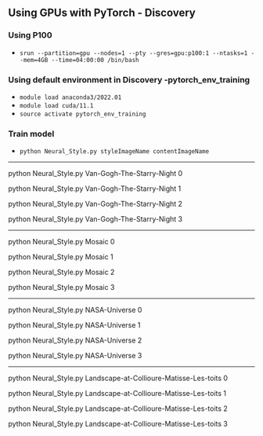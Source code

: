 ## Using GPUs with PyTorch - Discovery

### Using P100
- `srun --partition=gpu --nodes=1 --pty --gres=gpu:p100:1 --ntasks=1 --mem=4GB --time=04:00:00 /bin/bash`


### Using default environment in Discovery -pytorch_env_training
- `module load anaconda3/2022.01`
- `module load cuda/11.1`
- `source activate pytorch_env_training`

### Train model
- `python Neural_Style.py styleImageName contentImageName`

--- 

python Neural_Style.py Van-Gogh-The-Starry-Night 0

python Neural_Style.py Van-Gogh-The-Starry-Night 1

python Neural_Style.py Van-Gogh-The-Starry-Night 2

python Neural_Style.py Van-Gogh-The-Starry-Night 3

--- 

python Neural_Style.py Mosaic 0

python Neural_Style.py Mosaic 1

python Neural_Style.py Mosaic 2

python Neural_Style.py Mosaic 3

---

python Neural_Style.py NASA-Universe 0

python Neural_Style.py NASA-Universe 1

python Neural_Style.py NASA-Universe 2

python Neural_Style.py NASA-Universe 3

---
python Neural_Style.py Landscape-at-Collioure-Matisse-Les-toits 0

python Neural_Style.py Landscape-at-Collioure-Matisse-Les-toits 1

python Neural_Style.py Landscape-at-Collioure-Matisse-Les-toits 2

python Neural_Style.py Landscape-at-Collioure-Matisse-Les-toits 3
